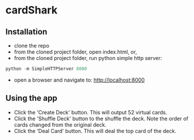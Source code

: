 # cardShark

## Installation
* clone the repo
* from the cloned project folder, open index.html, or,
* from the cloned project folder, run python simple http server:
```python
python -m SimpleHTTPServer 8000
```
* open a browser and navigate to:
<http://localhost:8000>

## Using the app
* Click the 'Create Deck' button. This will output 52 virtual cards.
* Click the 'Shuffle Deck' button to the shuffle the deck. Note the order of cards changed from the original deck. 
* Click the 'Deal Card' button. This will deal the top card of the deck.


